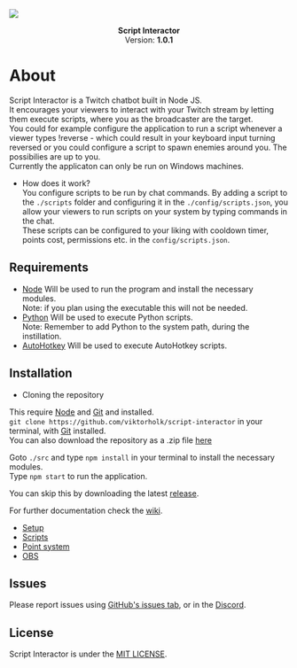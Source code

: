 
<img src="https://github.com/viktorholk/script-interactor/blob/main/docs/images/header.png?raw=true">
<p align="center">
    <b>Script Interactor</b>
    <br>
    Version: <b>1.0.1</b>
</p>

# About
Script Interactor is a Twitch chatbot built in Node JS.  
It encourages your viewers to interact with your Twitch stream by letting them execute scripts, where you as the broadcaster are the target.  
You could for example configure the application to run a script whenever a viewer types !reverse - which could result in your keyboard input turning reversed or you could configure a script to spawn enemies around you. The possibilies are up to you.  
Currently the applicaton can only be run on Windows machines.

* How does it work?  
You configure scripts to be run by chat commands. By adding a script to the ``./scripts`` folder and configuring it in the ``./config/scripts.json``, you allow your viewers to run scripts on your system by typing commands in the chat.  
These scripts can be configured to your liking with cooldown timer, points cost, permissions etc. in the ``config/scripts.json``.  
  
## Requirements
* [Node](https://nodejs.org/en/) Will be used to run the program and install the necessary modules.  
Note: if you plan using the executable this will not be needed.
* [Python](https://www.python.org/downloads/) Will be used to execute Python scripts.  
Note: Remember to add Python to the system path, during the instillation.
* [AutoHotkey](https://www.autohotkey.com/) Will be used to execute AutoHotkey scripts.

## Installation
* Cloning the repository  

This require [Node](https://nodejs.org/en/) and [Git](https://git-scm.com/downloads) and installed.  
`git clone https://github.com/viktorholk/script-interactor` in your terminal, with [Git](https://git-scm.com/downloads) installed.  
You can also download the repository as a .zip file [here](https://github.com/viktorholk/script-interactor/archive/refs/heads/main.zip)  

Goto `./src` and type `npm install` in your terminal to install the necessary modules.  
Type `npm start` to run the application.  

You can skip this by downloading the latest [release](https://github.com/viktorholk/script-interactor/releases).

For further documentation check the [wiki](https://github.com/viktorholk/script-interactor/wiki).
* [Setup](https://github.com/viktorholk/script-interactor/wiki/Setup)
* [Scripts](https://github.com/viktorholk/script-interactor/wiki/Scripts)
* [Point system](https://github.com/viktorholk/script-interactor/wiki/Points-System)
* [OBS](https://github.com/viktorholk/script-interactor/wiki/Setup#obs)
## Issues
Please report issues using [GitHub's issues tab](https://github.com/viktorholk/script-interactor/issues), or in the [Discord](https://discord.gg/VEDrsqCn2D).
## License
Script Interactor is under the [MIT LICENSE](LICENSE).
